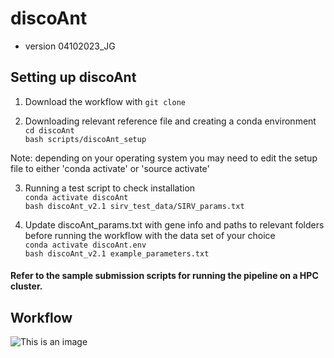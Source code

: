 # discoAnt
- version 04102023_JG

## Setting up discoAnt

1. Download the workflow with ```git clone```
  
2. Downloading relevant reference file and creating a conda environment \
  ```cd discoAnt``` \
  ```bash scripts/discoAnt_setup```
 
 Note: depending on your operating system you may need to edit the setup file to either 'conda activate' or 'source activate'

3. Running a test script to check installation \
  ```conda activate discoAnt``` \
  ```bash discoAnt_v2.1 sirv_test_data/SIRV_params.txt```
  
4. Update discoAnt_params.txt with gene info and paths to relevant folders before running the workflow with the data set of your choice \
  ```conda activate discoAnt.env``` \
  ```bash discoAnt_v2.1 example_parameters.txt```

#### Refer to the sample submission scripts for running the pipeline on a HPC cluster.

## Workflow

![This is an image](https://github.com/shwetajoshi-15/discoAnt/blob/main/discoAnt_workflow.png)



